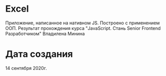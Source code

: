 # Excel
Приложение, написанное на нативном JS. Построено с применением ООП. Результат прохождения курса "JavaScript. Стань Senior Frontend Разработчиком" Владилена Минина
# Дата создания
14 сентября 2020г.
